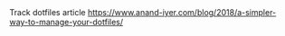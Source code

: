 ##

Track dotfiles article
https://www.anand-iyer.com/blog/2018/a-simpler-way-to-manage-your-dotfiles/
